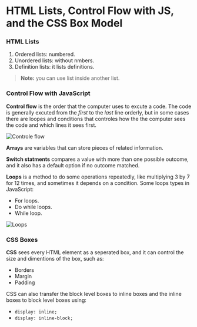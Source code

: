# HTML Lists, Control Flow with JS, and the CSS Box Model

### **HTML Lists**
1. Ordered lists: numbered.
2. Unordered lists: without nmbers.
3. Definition lists: it lists definitions.

>**Note:** you can use list inside another list.

### **Control Flow with JavaScript**
**Control flow** is the order that the computer uses to excute a code.
The code is generally excuted from the *first* to the *last* line orderly, but in some cases there are loopes and conditions that controles how the the computer sees the code and which lines it sees first.

![Controle flow](https://i.ytimg.com/vi/phXZVneg5ow/hqdefault.jpg)

**Arrays** are variables that can store pieces of related information.

**Switch statments** compares a value with more than one possible outcome, and it also has a default option if no outcome matched.

**Loops** is a method to do some operations repeatedly, like multiplying 3 by 7 for 12 times, and sometimes it depends on a condition.
Some loops types in JavaScript:
* For loops.
* Do while loops.
* While loop.

![Loops](https://www.tutsmake.com/wp-content/uploads/2020/05/Loops-In-JavaScript.jpeg)

### **CSS Boxes**
**CSS** sees every HTML element as a seperated box, and it can control the size and dimentions of the box, such as:
* Borders
* Margin
* Padding

CSS can also transfer the block level boxes to inline boxes and the inline boxes to block level boxes using:
* `display: inline;`
* `display: inline-block;`